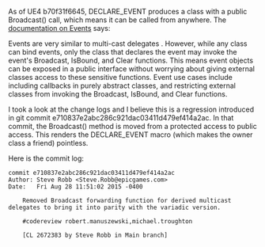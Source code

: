 As of UE4 b70f31f6645, DECLARE_EVENT produces a class with a public Broadcast() call, which means
it can be called from anywhere. The [documentation on Events](https://docs.unrealengine.com/en-us/Programming/UnrealArchitecture/Delegates/Events) says:

  Events are very similar to multi-cast delegates . However, while any class can bind events, only the
  class that declares the event may invoke the event's  Broadcast, IsBound, and Clear functions. This
  means event objects can be exposed in a public interface without worrying about giving external classes
  access to these sensitive functions. Event use cases include including callbacks in purely abstract 
  classes, and restricting external classes from invoking the  Broadcast, IsBound, and Clear functions.

I took a look at the change logs and I believe this is a regression introduced in git commit e710837e2abc286c921dac03411d479ef414a2ac. In that commit, the Broadcast() method is moved from a protected access to public access. This renders the DECLARE_EVENT macro (which makes the owner class a friend) pointless.

Here is the commit log:

```
commit e710837e2abc286c921dac03411d479ef414a2ac
Author: Steve Robb <Steve.Robb@epicgames.com>
Date:   Fri Aug 28 11:51:02 2015 -0400

    Removed Broadcast forwarding function for derived multicast delegates to bring it into parity with the variadic version.

    #codereview robert.manuszewski,michael.troughton

    [CL 2672383 by Steve Robb in Main branch]
```
